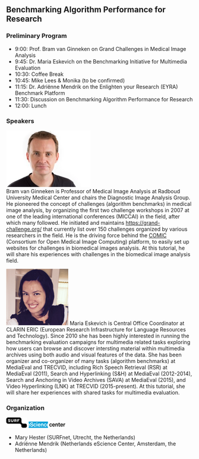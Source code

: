 

## Benchmarking Algorithm Performance for Research

### Preliminary Program
* 9:00: Prof. Bram van Ginneken on Grand Challenges in Medical Image Analysis
* 9:45: Dr. Maria Eskevich on the Benchmarking Initiative for Multimedia Evaluation
* 10:30: Coffee Break
* 10:45: Mike Lees & Monika (to be confirmed) 
* 11:15: Dr. Adriënne Mendrik on the Enlighten your Research (EYRA) Benchmark Platform 
* 11:30: Discussion on Benchmarking Algorithm Performance for Research
* 12:00: Lunch

### Speakers
![Bram van Ginneken](/Bram_van_Ginneken2.jpg) </br>
Bram van Ginneken is Professor of Medical Image Analysis at Radboud University Medical Center and chairs the Diagnostic Image Analysis Group. He pioneered the concept of challenges (algorithm benchmarks) in medical image analysis, by organizing the first two challenge workshops in 2007 at one of the leading international conferences (MICCAI) in the field, after which many followed. He initiated and maintains https://grand-challenge.org/ that currently list over 150 challenges organized by various researchers in the field. He is the driving force behind the [COMIC](https://grand-challenge.org/Create_your_own_challenge/) (Consortium for Open Medical Image Computing) platform, to easily set up websites for challenges in biomedical images analysis. At this tutorial, he will share his experiences with challenges in the biomedical image analysis field.

![Maria Eskevich](/Maria2.png)
Maria Eskevich is Central Office Coordinator at CLARIN ERIC (European Research Infrastructure for Language Resources and Technology). Since 2010 she has been highly interested in running the benchmarking evaluation campaigns for multimedia related tasks exploring how users can browse and discover intersting material within multimedia archives using both audio and visual features of the data. She has been organizer and co-organizer of many tasks (algorithm benchmarks) at MediaEval and TRECVID, including Rich Speech Retrieval (RSR) at MediaEval (2011), Search and Hyperlinking (S&H) at MediaEval (2012-2014), Search and Anchoring in Video Archives (SAVA) at MediaEval (2015), and Video Hyperlinking (LNK) at TRECVID (2015-present). At this tutorial, she will share her experiences with shared tasks for multimedia evaluation.

### Organization
![Surf](/surf2.png) ![eScience](/escience2.png)
* Mary Hester (SURFnet, Utrecht, the Netherlands) 
* Adriënne Mendrik (Netherlands eScience Center, Amsterdam, the Netherlands) 

 

